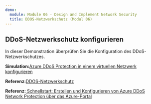 ```yaml
---
demo:
  module: Module 06 - Design and Implement Network Security
  title: DDOS-Netzwerkschutz (Modul 06)
---
```

## DDoS-Netzwerkschutz konfigurieren

In dieser Demonstration überprüfen Sie die Konfiguration des DDoS-Netzwerkschutzes.

**Simulation:**[Azure DDoS Protection in einem virtuellen Netzwerk konfigurieren](https://mslabs.cloudguides.com/guides/AZ-700%20Lab%20Simulation%20-%20Configure%20Azure%20DDoS%20Protection%20on%20a%20virtual%20network)

**Referenz:**[DDOS-Netzwerkschutz](https://learn.microsoft.com/azure/ddos-protection/manage-ddos-protection)

**Referenz:**[ Schnellstart: Erstellen und Konfigurieren von Azure DDoS Network Protection über das Azure-Portal](https://learn.microsoft.com/azure/ddos-protection/manage-ddos-protection)
